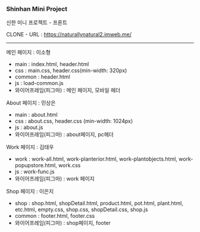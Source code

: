 ### Shinhan Mini Project

신한 미니 프로젝트 - 프론트

CLONE - URL : https://naturallynatural2.imweb.me/

<hr>

메인 페이지 : 이소형

- main : index.html, header.html
- css : main.css, header.css(min-width: 320px)
- common : header.html
- js : load-common.js
- 와이어프레임(피그마) : 메인 페이지, 모바일 헤더

About 페이지 : 민상은

- main : about.html
- css : about.css, header.css
  (min-width: 1024px)
- js : about.js
- 와이어프레임(피그마) : about페이지, pc헤더

Work 페이지 : 김태우

- work : work-all.html, work-planterior.html, work-plantobjects.html, work-popupstore.html, work.css
- js : work-func.js
- 와이어프레임(피그마) : work 페이지

Shop 페이지 : 이은지

- shop : shop.html, shopDetail.html, product.html, pot.html, plant.html, etc.html, empty.css, shop.css, shopDetail.css, shop.js
- common : footer.html, footer.css
- 와이어프레임(피그마) : shop페이지, footer
